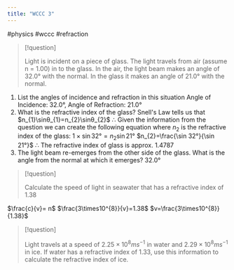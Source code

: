 ```yaml
---
title: "WCCC 3"
---
```

#physics #wccc #refraction

> [!question]
> 
> Light is incident on a piece of glass. The light travels from air (assume n = 1.00) in to the glass. In the air, the light beam makes an angle of 32.0° with the normal. In the glass it makes an angle of 21.0° with the normal.

1. List the angles of incidence and refraction in this situation
    Angle of Incidence: 32.0°, Angle of Refraction: 21.0°
2. What is the refractive index of the glass?
    Snell's Law tells us that 
    $n_{1}\sinθ_{1}=n_{2}\sinθ_{2}$
    ∴ Given the information from the question we can create the following equation where $n_{2}$ is the refractive index of the glass:
    $1\times \sin 32°=n_{2}\sin 21°$
    $n_{2}=\frac{\sin 32°}{\sin 21°}$
    ∴ The refractive index of glass is approx. 1.4787
3. The light beam re-emerges from the other side of the glass. What is the angle from the normal at which it emerges?
    32.0°

> [!question]
> 
> Calculate the speed of light in seawater that has a refractive index of 1.38

$\frac{c}{v}= n$
$\frac{3\times10^{8}}{v}=1.38$
$v=\frac{3\times10^{8}}{1.38}$

> [!question]
> 
> Light travels at a speed of $2.25 \times 10^{8} ms^{-1}$ in water and $2.29 \times 10^{8} ms^{-1}$ in ice. If water has a refractive index of 1.33, use this information to calculate the refractive index of ice.

